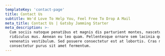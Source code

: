 ```yaml
---
templateKey: 'contact-page'
title: Contact Us
subtitle: We'd Love To Help You, Feel Free To Drop A Mail
meta_title: Contact Us | Gatsby Jamming Starter
meta_description: >-
  Cum sociis natoque penatibus et magnis dis parturient montes, nascetur
  ridiculus mus. Aenean eu leo quam. Pellentesque ornare sem lacinia quam
  venenatis vestibulum. Sed posuere consectetur est at lobortis. Cras mattis
  consectetur purus sit amet fermentum.
---
```

